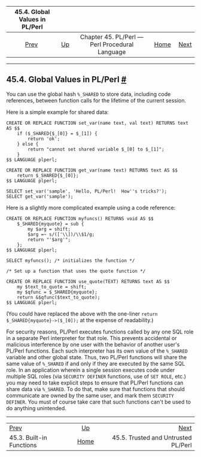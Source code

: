 <!--?xml version="1.0" encoding="UTF-8" standalone="no"?-->

|              45.4. Global Values in PL/Perl              |                                                                    |                                                |                                                       |                                                                    |
| :------------------------------------------------------: | :----------------------------------------------------------------- | :--------------------------------------------: | ----------------------------------------------------: | -----------------------------------------------------------------: |
| [Prev](plperl-builtins.html "45.3. Built-in Functions")  | [Up](plperl.html "Chapter 45. PL/Perl — Perl Procedural Language") | Chapter 45. PL/Perl — Perl Procedural Language | [Home](index.html "PostgreSQL 17devel Documentation") |  [Next](plperl-trusted.html "45.5. Trusted and Untrusted PL/Perl") |

***

## 45.4. Global Values in PL/Perl [#](#PLPERL-GLOBAL)

You can use the global hash `%_SHARED` to store data, including code references, between function calls for the lifetime of the current session.

Here is a simple example for shared data:

    CREATE OR REPLACE FUNCTION set_var(name text, val text) RETURNS text AS $$
        if ($_SHARED{$_[0]} = $_[1]) {
            return 'ok';
        } else {
            return "cannot set shared variable $_[0] to $_[1]";
        }
    $$ LANGUAGE plperl;

    CREATE OR REPLACE FUNCTION get_var(name text) RETURNS text AS $$
        return $_SHARED{$_[0]};
    $$ LANGUAGE plperl;

    SELECT set_var('sample', 'Hello, PL/Perl!  How''s tricks?');
    SELECT get_var('sample');

Here is a slightly more complicated example using a code reference:

    CREATE OR REPLACE FUNCTION myfuncs() RETURNS void AS $$
        $_SHARED{myquote} = sub {
            my $arg = shift;
            $arg =~ s/(['\\])/\\$1/g;
            return "'$arg'";
        };
    $$ LANGUAGE plperl;

    SELECT myfuncs(); /* initializes the function */

    /* Set up a function that uses the quote function */

    CREATE OR REPLACE FUNCTION use_quote(TEXT) RETURNS text AS $$
        my $text_to_quote = shift;
        my $qfunc = $_SHARED{myquote};
        return &$qfunc($text_to_quote);
    $$ LANGUAGE plperl;

(You could have replaced the above with the one-liner `return $_SHARED{myquote}->($_[0]);` at the expense of readability.)

For security reasons, PL/Perl executes functions called by any one SQL role in a separate Perl interpreter for that role. This prevents accidental or malicious interference by one user with the behavior of another user's PL/Perl functions. Each such interpreter has its own value of the `%_SHARED` variable and other global state. Thus, two PL/Perl functions will share the same value of `%_SHARED` if and only if they are executed by the same SQL role. In an application wherein a single session executes code under multiple SQL roles (via `SECURITY DEFINER` functions, use of `SET ROLE`, etc.) you may need to take explicit steps to ensure that PL/Perl functions can share data via `%_SHARED`. To do that, make sure that functions that should communicate are owned by the same user, and mark them `SECURITY DEFINER`. You must of course take care that such functions can't be used to do anything unintended.

***

|                                                          |                                                                    |                                                                    |
| :------------------------------------------------------- | :----------------------------------------------------------------: | -----------------------------------------------------------------: |
| [Prev](plperl-builtins.html "45.3. Built-in Functions")  | [Up](plperl.html "Chapter 45. PL/Perl — Perl Procedural Language") |  [Next](plperl-trusted.html "45.5. Trusted and Untrusted PL/Perl") |
| 45.3. Built-in Functions                                 |        [Home](index.html "PostgreSQL 17devel Documentation")       |                                45.5. Trusted and Untrusted PL/Perl |
